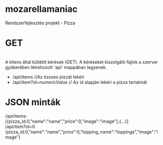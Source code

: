 # mozarellamaniac
Rendszerfejlesztés projekt - Pizza

# GET
<br />A kliens által küldött kérések (GET). A kéréseket kiszolgáló fájlok a szerver gyökerében létrehozott 'api' mappában legyenek.<br />
<ul>
<li>/api/items //Az összes pizzát lekéri</li>
<li>/api/item?id=<i>numericValue</i> // Az id alapján lekéri a pizza tartalmát</li>
</ul>

# JSON minták
/api/items:<br />
[{pizza_id:0,"name":"name","price":0,"image":"image"},{...}]<br />
/api/item?id=0<br />
{pizza_id:0,"name":"name","price":0,"topping_name":"toppings","image":"image"}
